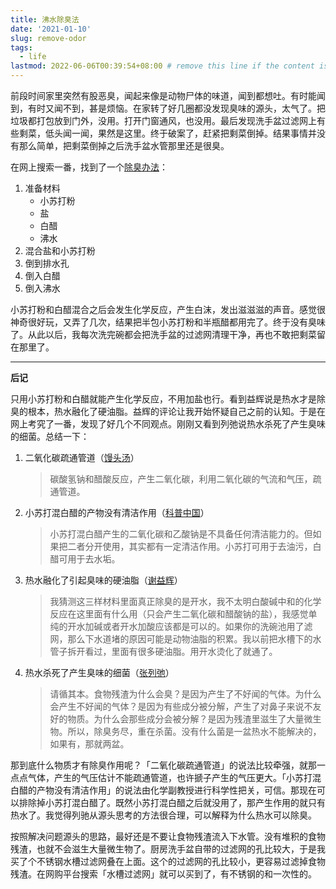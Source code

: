 ```yaml
---
title: 沸水除臭法
date: '2021-01-10'
slug: remove-odor
tags:
  - life
lastmod: 2022-06-06T00:39:54+08:00 # remove this line if the content is actually changed
---
```


前段时间家里突然有股恶臭，闻起来像是动物尸体的味道，闻到都想吐。有时能闻到，有时又闻不到，甚是烦恼。在家转了好几圈都没发现臭味的源头，太气了。把垃圾都打包放到门外，没用。打开门窗通风，也没用。最后发现洗手盆过滤网上有些剩菜，低头闻一闻，果然是这里。终于破案了，赶紧把剩菜倒掉。结果事情并没有那么简单，把剩菜倒掉之后洗手盆水管那里还是很臭。

在网上搜索一番，找到了一个[除臭办法](https://youtu.be/tn3huU630hI)：

1. 准备材料
    - 小苏打粉
    - 盐
    - 白醋
    - 沸水
1. 混合盐和小苏打粉
1. 倒到排水孔
1. 倒入白醋
1. 倒入沸水

小苏打粉和白醋混合之后会发生化学反应，产生白沫，发出滋滋滋的声音。感觉很神奇很好玩，又弄了几次，结果把半包小苏打粉和半瓶醋都用完了。终于没有臭味了。从此以后，我每次洗完碗都会把洗手盆的过滤网清理干净，再也不敢把剩菜留在那里了。

---

**后记**

只用小苏打粉和白醋就能产生化学反应，不用加盐也行。看到益辉说是热水才是除臭的根本，热水融化了硬油脂。益辉的评论让我开始怀疑自己之前的认知。于是在网上考究了一番，发现了好几个不同观点。刚刚又看到列弛说热水杀死了产生臭味的细菌。总结一下：

1. 二氧化碳疏通管道（[馒头汤](https://www.zhihu.com/question/28161814/answer/876794302)）

    > 碳酸氢钠和醋酸反应，产生二氧化碳，利用二氧化碳的气流和气压，疏通管道。

1. 小苏打混白醋的产物没有清洁作用（[科普中国](http://jysh.people.cn/n1/2019/1029/c404390-31425774.html)）

    > 小苏打混白醋产生的二氧化碳和乙酸钠是不具备任何清洁能力的。但如果把二者分开使用，其实都有一定清洁作用。小苏打可用于去油污，白醋可用于去水垢。

1. 热水融化了引起臭味的硬油脂（[谢益辉](http://disq.us/p/2eehovw)）

    > 我猜测这三样材料里面真正除臭的是开水，我不太明白酸碱中和的化学反应在这里面有什么用（只会产生二氧化碳和醋酸钠的盐），我感觉单纯的开水加碱或者开水加酸应该都是可以的。如果你的洗碗池用了滤网，那么下水道堵的原因可能是动物油脂的积累。我以前把水槽下的水管子拆开看过，里面有很多硬油脂。用开水烫化了就通了。

1. 热水杀死了产生臭味的细菌（[张列弛](http://disq.us/p/2eglomm)）

    > 请循其本。食物残渣为什么会臭？是因为产生了不好闻的气体。为什么会产生不好闻的气体？是因为有些成分被分解，产生了对鼻子来说不友好的物质。为什么会那些成分会被分解？是因为残渣里滋生了大量微生物。所以，除臭务尽，重在杀菌。没有什么菌是一盆热水不能解决的，如果有，那就两盆。

那到底什么物质才有除臭作用呢？「二氧化碳疏通管道」的说法比较牵强，就那一点点气体，产生的气压估计不能疏通管道，也许搋子产生的气压更大。「小苏打混白醋的产物没有清洁作用」的说法由化学副教授进行科学性把关，可信。那现在可以排除掉小苏打混白醋了。既然小苏打混白醋之后就没用了，那产生作用的就只有热水了。我觉得列驰从源头思考的方法很合理，可以解释为什么热水可以除臭。

按照解决问题源头的思路，最好还是不要让食物残渣流入下水管。没有堆积的食物残渣，也就不会滋生大量微生物了。厨房洗手盆自带的过滤网的孔比较大，于是我买了个不锈钢水槽过滤网叠在上面。这个的过滤网的孔比较小，更容易过滤掉食物残渣。在网购平台搜索「水槽过滤网」就可以买到了，有不锈钢的和一次性的。
